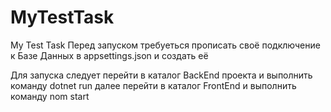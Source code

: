 # MyTestTask
 My Test Task
Перед запуском требуеться прописать своё подключение к Базе Данных в appsettings.json и создать её




Для запуска следует перейти в каталог BackEnd проекта и выполнить команду dotnet run 
далее перейти в каталог FrontEnd и выполнить команду nom start 

